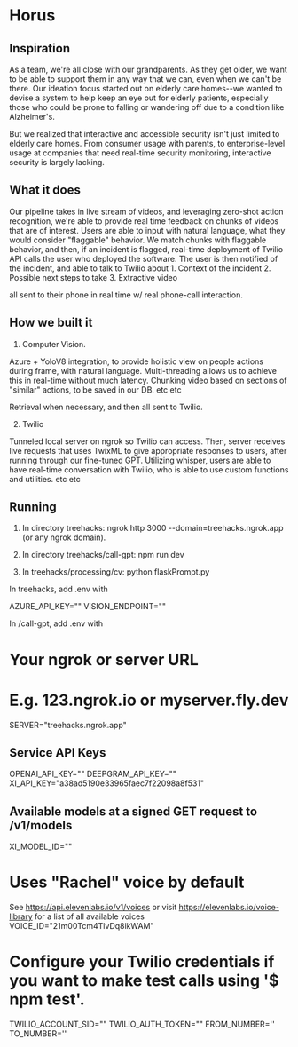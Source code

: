 # Horus

## Inspiration
As a team, we're all close with our grandparents. As they get older, we want to be able to support them in any way that we can, even when we can't be there. Our ideation focus started out on elderly care homes--we wanted to devise a system to help keep an eye out for elderly patients, especially those who could be prone to falling or wandering off due to a condition like Alzheimer's.

But we realized that interactive and accessible security isn't just limited to elderly care homes. From consumer usage with parents, to enterprise-level usage at companies that need real-time security monitoring, interactive security is largely lacking. 

## What it does
Our pipeline takes in live stream of videos, and leveraging zero-shot action recognition, we're able to provide real time feedback on chunks of videos that are of interest. Users are able to input with natural language, what they would consider "flaggable" behavior. We match chunks with flaggable behavior, and then, if an incident is flagged, real-time deployment of Twilio API calls the user who deployed the software. The user is then notified of the incident, and able to talk to Twilio about 
      1. Context of the incident
      2. Possible next steps to take
      3. Extractive video

all sent to their phone in real time w/ real phone-call interaction. 


## How we built it

1. Computer Vision.

Azure + YoloV8 integration, to provide holistic view on people actions during frame, with natural language. Multi-threading allows us to achieve this in real-time without much latency. Chunking video based on sections of "similar" actions, to be saved in our DB.  etc etc

Retrieval when necessary, and then all sent to Twilio. 

2. Twilio

Tunneled local server on ngrok so Twilio can access. Then, server receives live requests that uses TwixML to give appropriate responses to users, after running through our fine-tuned GPT. Utilizing whisper, users are able to have real-time conversation with Twilio, who is able to use custom functions and utilities. etc etc 



## Running

1. In directory treehacks: ngrok http 3000 --domain=treehacks.ngrok.app (or any ngrok domain).

2. In directory treehacks/call-gpt: npm run dev

3. In treehacks/processing/cv: python flaskPrompt.py

In treehacks, add .env with

AZURE_API_KEY=""
VISION_ENDPOINT=""

In /call-gpt, add .env with 

# Your ngrok or server URL
# E.g. 123.ngrok.io or myserver.fly.dev

SERVER="treehacks.ngrok.app"

## Service API Keys

OPENAI_API_KEY=""
DEEPGRAM_API_KEY=""
XI_API_KEY="a38ad5190e33965faec7f22098a8f531"

## Available models at a signed GET request to /v1/models

XI_MODEL_ID=""

# Uses "Rachel" voice by default
See https://api.elevenlabs.io/v1/voices or visit https://elevenlabs.io/voice-library for a list of all available voices
VOICE_ID="21m00Tcm4TlvDq8ikWAM"

# Configure your Twilio credentials if you want to make test calls using '$ npm test'.
TWILIO_ACCOUNT_SID=""
TWILIO_AUTH_TOKEN=""
FROM_NUMBER=''
TO_NUMBER=''


